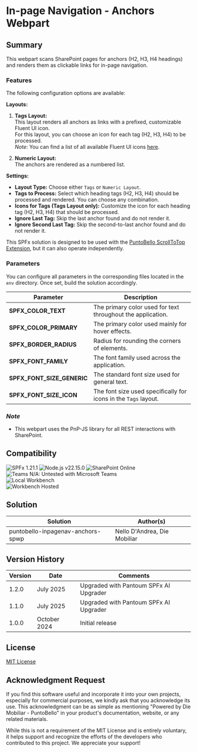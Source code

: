 # In-page Navigation - Anchors Webpart

## Summary
This webpart scans SharePoint pages for anchors (H2, H3, H4 headings) and renders them as clickable links for in-page navigation.

### Features
The following configuration options are available:

**Layouts:**
1. **Tags Layout:**  
   This layout renders all anchors as links with a prefixed, customizable Fluent UI icon.  
   For this layout, you can choose an icon for each tag (H2, H3, H4) to be processed.  
   _Note_: You can find a list of all available Fluent UI icons [here](https://uifabricicons.azurewebsites.net/).

2. **Numeric Layout:**  
   The anchors are rendered as a numbered list.

**Settings:**
- **Layout Type:** Choose either `Tags` or `Numeric Layout`.
- **Tags to Process:** Select which heading tags (H2, H3, H4) should be processed and rendered. You can choose any combination.
- **Icons for Tags (Tags Layout only):** Customize the icon for each heading tag (H2, H3, H4) that should be processed.
- **Ignore Last Tag:** Skip the last anchor found and do not render it.
- **Ignore Second Last Tag:** Skip the second-to-last anchor found and do not render it.

This SPFx solution is designed to be used with the [PuntoBello ScrollToTop Extension](../puntobello-inpagenav-scrolltotop-spext/README.md), but it can also operate independently.

### Parameters
You can configure all parameters in the corresponding files located in the `env` directory. Once set, build the solution accordingly.

| Parameter                | Description                                                     |
|--------------------------|-----------------------------------------------------------------|
| **SPFX_COLOR_TEXT**       | The primary color used for text throughout the application.     |
| **SPFX_COLOR_PRIMARY**    | The primary color used mainly for hover effects.                |
| **SPFX_BORDER_RADIUS**    | Radius for rounding the corners of elements.                    |
| **SPFX_FONT_FAMILY**      | The font family used across the application.                    |
| **SPFX_FONT_SIZE_GENERIC**| The standard font size used for general text.                   |
| **SPFX_FONT_SIZE_ICON**   | The font size used specifically for icons in the `Tags` layout. |

### _Note_
- This webpart uses the PnP-JS library for all REST interactions with SharePoint.

## Compatibility
![SPFx 1.21.1](https://img.shields.io/badge/SPFx-1.21.1-green.svg)
![Node.js v22.15.0](https://img.shields.io/badge/Node.js-%20v22.15.0-green.svg)
![SharePoint Online](https://img.shields.io/badge/SharePoint-Online-green.svg)  
![Teams N/A: Untested with Microsoft Teams](https://img.shields.io/badge/Teams-N%2FA-lightgrey.svg "Untested with Microsoft Teams")  
![Local Workbench](https://img.shields.io/badge/Workbench-Local-red.svg)  
![Workbench Hosted](https://img.shields.io/badge/Workbench-Hosted-red.svg)

## Solution

| Solution                      | Author(s)                        |
|--------------------------------|----------------------------------|
| puntobello-inpagenav-anchors-spwp | Nello D'Andrea, Die Mobiliar      |

## Version History

| Version | Date          | Comments       |
|---------|---------------|----------------|
1.2.0   | July 2025 | Upgraded with Pantoum SPFx AI Upgrader
1.1.0   | July 2025 | Upgraded with Pantoum SPFx AI Upgrader
| 1.0.0   | October 2024  | Initial release|

## License
[MIT License](../LICENSE.md)

## Acknowledgment Request
If you find this software useful and incorporate it into your own projects, especially for commercial purposes, we kindly ask that you acknowledge its use. This acknowledgment can be as simple as mentioning "Powered by Die Mobiliar - PuntoBello" in your product's documentation, website, or any related materials.

While this is not a requirement of the MIT License and is entirely voluntary, it helps support and recognize the efforts of the developers who contributed to this project. We appreciate your support!